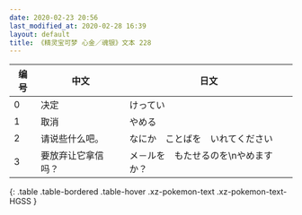 ```yaml
---
date: 2020-02-23 20:56
last_modified_at: 2020-02-28 16:39
layout: default
title: 《精灵宝可梦 心金／魂银》文本 228
---
```

| 编号 | 中文 | 日文 |
| ---- | ---- | ---- |
| 0 | 决定 | けってい |
| 1 | 取消 | やめる |
| 2 | 请说些什么吧。 | なにか　ことばを　いれてください |
| 3 | 要放弃让它拿信吗？ | メ－ルを　もたせるのを\nやめますか？ |
{: .table .table-bordered .table-hover .xz-pokemon-text .xz-pokemon-text-HGSS }